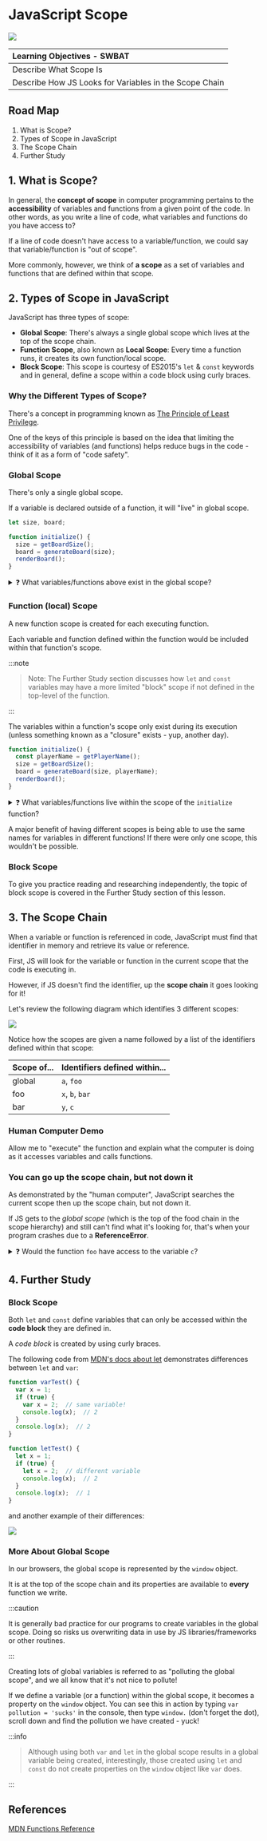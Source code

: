 # JavaScript Scope

<img src="https://i.imgur.com/fe5VQ4M.jpg" />

| Learning Objectives - SWBAT                            |
| :----------------------------------------------------- |
| Describe What Scope Is                                 |
| Describe How JS Looks for Variables in the Scope Chain |

## Road Map

1. What is Scope?
2. Types of Scope in JavaScript
3. The Scope Chain
4. Further Study

## 1. What is Scope?

In general, the **concept of scope** in computer programming pertains to the **accessibility** of variables and functions from a given point of the code. In other words, as you write a line of code, what variables and functions do you have access to?

If a line of code doesn't have access to a variable/function, we could say that variable/function is "out of scope".

More commonly, however, we think of **a scope** as a set of variables and functions that are defined within that scope.

## 2. Types of Scope in JavaScript

JavaScript has three types of scope:

- **Global Scope**:  There's always a single global scope which lives at the top of the scope chain.
- **Function Scope**, also known as **Local Scope**:  Every time a function runs, it creates its own function/local scope.
- **Block Scope**: This scope is courtesy of ES2015's `let` & `const` keywords and in general, define a scope within a code block using curly braces.

### Why the Different Types of Scope?

There's a concept in programming known as [The Principle of Least Privilege](https://en.wikipedia.org/wiki/Principle_of_least_privilege).

One of the keys of this principle is based on the idea that limiting the accessibility of variables (and functions) helps reduce bugs in the code - think of it as a form of "code safety".

### Global Scope

There's only a single global scope.

If a variable is declared outside of a function, it will "live" in global scope.

```js title="main.js" showLineNumbers
let size, board;

function initialize() {
  size = getBoardSize();
  board = generateBoard(size);
  renderBoard();
}
```

<details>
<summary>
❓ What variables/functions above exist in the global scope?
</summary>
<hr />

**`initialize`, `size` and `board`**

<hr />
</details>

### Function (local) Scope

A new function scope is created for each executing function.

Each variable and function defined within the function would be included within that function's scope.

:::note

> Note:  The Further Study section discusses how `let` and `const` variables may have a more limited "block" scope if not defined in the top-level of the function.

:::

The variables within a function's scope only exist during its execution (unless something known as a "closure" exists - yup, another day).

```js showLineNumbers
function initialize() {
  const playerName = getPlayerName();
  size = getBoardSize();
  board = generateBoard(size, playerName);
  renderBoard();
}
```

<details>
<summary>
❓ What variables/functions live within the scope of the <code>initialize</code> function?
</summary>
<hr />

**`playerName`**

<hr />
</details>

A major benefit of having different scopes is being able to use the same names for variables in different functions!  If there were only one scope, this wouldn't be possible.

### Block Scope

To give you practice reading and researching independently, the topic of block scope is covered in the Further Study section of this lesson.

## 3. The Scope Chain

When a variable or function is referenced in code, JavaScript must find that identifier in memory and retrieve its value or reference.

First, JS will look for the variable or function in the current scope that the code is executing in.

However, if JS doesn't find the identifier, up the **scope chain** it goes looking for it!

Let's review the following diagram which identifies 3 different scopes:

<img src="https://i.imgur.com/UtIoe7F.png" />

Notice how the scopes are given a name followed by a list of the identifiers defined within that scope:

| Scope of... | Identifiers defined within... |
| ----------- | ----------------------------- |
| global      | `a`, `foo`                    |
| foo         | `x`, `b`, `bar`               |
| bar         | `y`, `c`                      |

### Human Computer Demo

Allow me to "execute" the function and explain what the computer is doing as it accesses variables and calls functions.

### You can go up the scope chain, but not down it

As demonstrated by the "human computer", JavaScript searches the current scope then up the scope chain, but not down it.

If JS gets to the _global scope_ (which is the top of the food chain in the scope hierarchy) and still can't find what it's looking for, that's when your program crashes due to a **ReferenceError**.

<details>
<summary>
❓ Would the function <code>foo</code> have access to the variable <code>c</code>?
</summary>
<hr />

**No, because `c` is not _up_ the scope chain**

<hr />
</details>

## 4. Further Study

### Block Scope

Both `let` and `const` define variables that can only be accessed within the **code block** they are defined in.

A _code block_ is created by using curly braces.

The following code from [MDN's docs about let](https://developer.mozilla.org/en-US/docs/Web/JavaScript/Reference/Statements/let) demonstrates differences between `let` and `var`:

```js showLineNumbers
function varTest() {
  var x = 1;
  if (true) {
    var x = 2;  // same variable!
    console.log(x);  // 2
  }
  console.log(x);  // 2
}

function letTest() {
  let x = 1;
  if (true) {
    let x = 2;  // different variable
    console.log(x);  // 2
  }
  console.log(x);  // 1
}
```

and another example of their differences:

<img src="https://i.imgur.com/K0uJx2P.jpg" />

### More About Global Scope

In our browsers, the global scope is represented by the `window` object.

It is at the top of the scope chain and its properties are available to **every** function we write.

:::caution

It is generally bad practice for our programs to create variables in the global scope.  Doing so risks us overwriting data in use by JS libraries/frameworks or other routines.

:::

Creating lots of global variables is referred to as "polluting the global scope", and we all know that it's not nice to pollute!

If we define a variable (or a function) within the global scope, it becomes a property on the `window` object. You can see this in action by typing `var pollution = 'sucks'` in the console, then type `window.` (don't forget the dot), scroll down and find the pollution we have created - yuck!

:::info

> Although using both `var` and `let` in the global scope results in a global variable being created, interestingly, those created using `let` and `const` do not create properties on the `window` object like `var` does.

:::

## References

[MDN Functions Reference](https://developer.mozilla.org/en-US/docs/Web/JavaScript/Reference/Functions)

